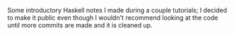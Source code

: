 Some introductory Haskell notes I made during a couple tutorials; I decided to make it public even though I wouldn't recommend looking at the code until more commits are made and it is cleaned up.
